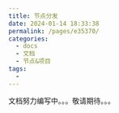 ```yaml
---
title: 节点分发
date: 2024-01-14 18:33:38
permalink: /pages/e35370/
categories:
  - docs
  - 文档
  - 节点&项目
tags:
  - 
---
```


文档努力编写中。。。敬请期待。。。